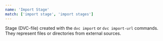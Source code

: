 ```yaml
---
name: 'Import Stage'
match: ['import stage', 'import stages']
---
```


Stage (DVC-file) created with the `dvc import` or `dvc import-url` commands.
They represent files or directories from external sources.
